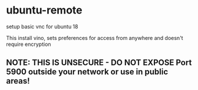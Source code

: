 # ubuntu-remote
setup basic vnc for ubuntu 18

This install vino, sets preferences for access from anywhere and doesn't require encryption

## NOTE: THIS IS UNSECURE - DO NOT EXPOSE Port 5900 outside your network or use in public areas!
